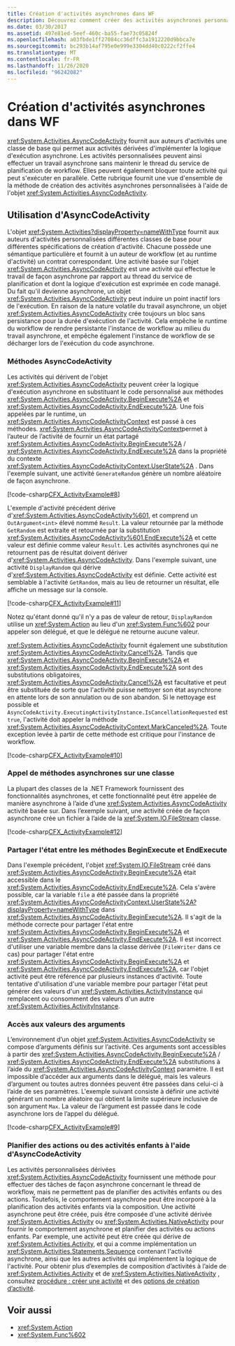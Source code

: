 ```yaml
---
title: Création d'activités asynchrones dans WF
description: Découvrez comment créer des activités asynchrones personnalisées à l’aide de AsyncCodeActivity, ce qui permet aux activités dérivées d’implémenter une logique d’exécution asynchrone.
ms.date: 03/30/2017
ms.assetid: 497e81ed-5eef-460c-ba55-fae73c05824f
ms.openlocfilehash: a03fbde1ff27084cc36dffc3a1912220d9bbca7e
ms.sourcegitcommit: bc293b14af795e0e999e3304dd40c0222cf2ffe4
ms.translationtype: MT
ms.contentlocale: fr-FR
ms.lasthandoff: 11/26/2020
ms.locfileid: "96242082"
---
```

# <a name="creating-asynchronous-activities-in-wf"></a>Création d'activités asynchrones dans WF

<xref:System.Activities.AsyncCodeActivity> fournit aux auteurs d'activités une classe de base qui permet aux activités dérivées d'implémenter la logique d'exécution asynchrone. Les activités personnalisées peuvent ainsi effectuer un travail asynchrone sans maintenir le thread du service de planification de workflow. Elles peuvent également bloquer toute activité qui peut s'exécuter en parallèle. Cette rubrique fournit une vue d'ensemble de la méthode de création des activités asynchrones personnalisées à l'aide de l'objet <xref:System.Activities.AsyncCodeActivity>.  
  
## <a name="using-asynccodeactivity"></a>Utilisation d'AsyncCodeActivity  

 L'objet <xref:System.Activities?displayProperty=nameWithType> fournit aux auteurs d'activités personnalisées différentes classes de base pour différentes spécifications de création d'activité. Chacune possède une sémantique particulière et fournit à un auteur de workflow (et au runtime d'activité) un contrat correspondant. Une activité basée sur l'objet <xref:System.Activities.AsyncCodeActivity> est une activité qui effectue le travail de façon asynchrone par rapport au thread du service de planification et dont la logique d'exécution est exprimée en code managé. Du fait qu'il devienne asynchrone, un objet <xref:System.Activities.AsyncCodeActivity> peut induire un point inactif lors de l'exécution. En raison de la nature volatile du travail asynchrone, un objet <xref:System.Activities.AsyncCodeActivity> crée toujours un bloc sans persistance pour la durée d'exécution de l'activité. Cela empêche le runtime du workflow de rendre persistante l'instance de workflow au milieu du travail asynchrone, et empêche également l'instance de workflow de se décharger lors de l'exécution du code asynchrone.  
  
### <a name="asynccodeactivity-methods"></a>Méthodes AsyncCodeActivity  

 Les activités qui dérivent de l'objet <xref:System.Activities.AsyncCodeActivity> peuvent créer la logique d'exécution asynchrone en substituant le code personnalisé aux méthodes <xref:System.Activities.AsyncCodeActivity.BeginExecute%2A> et <xref:System.Activities.AsyncCodeActivity.EndExecute%2A>. Une fois appelées par le runtime, un <xref:System.Activities.AsyncCodeActivityContext> est passé à ces méthodes. <xref:System.Activities.AsyncCodeActivityContext>permet à l’auteur de l’activité de fournir un état partagé <xref:System.Activities.AsyncCodeActivity.BeginExecute%2A> /  <xref:System.Activities.AsyncCodeActivity.EndExecute%2A> dans la propriété du contexte <xref:System.Activities.AsyncCodeActivityContext.UserState%2A> . Dans l'exemple suivant, une activité `GenerateRandom` génère un nombre aléatoire de façon asynchrone.  
  
 [!code-csharp[CFX_ActivityExample#8](~/samples/snippets/csharp/VS_Snippets_CFX/CFX_ActivityExample/cs/Program.cs#8)]  
  
 L'exemple d'activité précédent dérive d'<xref:System.Activities.AsyncCodeActivity%601>, et comprend un `OutArgument<int>` élevé nommé `Result`. La valeur retournée par la méthode `GetRandom` est extraite et retournée par la substitution <xref:System.Activities.AsyncCodeActivity%601.EndExecute%2A> et cette valeur est définie comme valeur `Result`. Les activités asynchrones qui ne retournent pas de résultat doivent dériver d'<xref:System.Activities.AsyncCodeActivity>. Dans l'exemple suivant, une activité `DisplayRandom` qui dérive d'<xref:System.Activities.AsyncCodeActivity> est définie. Cette activité est semblable à l'activité `GetRandom`, mais au lieu de retourner un résultat, elle affiche un message sur la console.  
  
 [!code-csharp[CFX_ActivityExample#11](~/samples/snippets/csharp/VS_Snippets_CFX/CFX_ActivityExample/cs/Program.cs#11)]  
  
 Notez qu'étant donné qu'il n'y a pas de valeur de retour, `DisplayRandom` utilise un <xref:System.Action> au lieu d'un <xref:System.Func%602> pour appeler son délégué, et que le délégué ne retourne aucune valeur.  
  
 <xref:System.Activities.AsyncCodeActivity> fournit également une substitution <xref:System.Activities.AsyncCodeActivity.Cancel%2A>. Tandis que <xref:System.Activities.AsyncCodeActivity.BeginExecute%2A> et <xref:System.Activities.AsyncCodeActivity.EndExecute%2A> sont des substitutions obligatoires, <xref:System.Activities.AsyncCodeActivity.Cancel%2A> est facultative et peut être substituée de sorte que l'activité puisse nettoyer son état asynchrone en attente lors de son annulation ou de son abandon. Si le nettoyage est possible et `AsyncCodeActivity.ExecutingActivityInstance.IsCancellationRequested` est `true`, l'activité doit appeler la méthode <xref:System.Activities.AsyncCodeActivityContext.MarkCanceled%2A>. Toute exception levée à partir de cette méthode est critique pour l'instance de workflow.  
  
 [!code-csharp[CFX_ActivityExample#10](~/samples/snippets/csharp/VS_Snippets_CFX/CFX_ActivityExample/cs/Program.cs#10)]  
  
### <a name="invoking-asynchronous-methods-on-a-class"></a>Appel de méthodes asynchrones sur une classe  

 La plupart des classes de la .NET Framework fournissent des fonctionnalités asynchrones, et cette fonctionnalité peut être appelée de manière asynchrone à l’aide d’une <xref:System.Activities.AsyncCodeActivity> activité basée sur. Dans l’exemple suivant, une activité créée de façon asynchrone crée un fichier à l’aide de la <xref:System.IO.FileStream> classe.  
  
 [!code-csharp[CFX_ActivityExample#12](~/samples/snippets/csharp/VS_Snippets_CFX/CFX_ActivityExample/cs/Program.cs#12)]  
  
### <a name="sharing-state-between-the-beginexecute-and-endexecute-methods"></a>Partager l'état entre les méthodes BeginExecute et EndExecute  

 Dans l'exemple précédent, l'objet <xref:System.IO.FileStream> créé dans <xref:System.Activities.AsyncCodeActivity.BeginExecute%2A> était accessible dans le <xref:System.Activities.AsyncCodeActivity.EndExecute%2A>. Cela s'avère possible, car la variable `file` a été passée dans la propriété <xref:System.Activities.AsyncCodeActivityContext.UserState%2A?displayProperty=nameWithType> dans <xref:System.Activities.AsyncCodeActivity.BeginExecute%2A>. Il s'agit de la méthode correcte pour partager l'état entre <xref:System.Activities.AsyncCodeActivity.BeginExecute%2A> et <xref:System.Activities.AsyncCodeActivity.EndExecute%2A>. Il est incorrect d'utiliser une variable membre dans la classe dérivée (`FileWriter` dans ce cas) pour partager l'état entre <xref:System.Activities.AsyncCodeActivity.BeginExecute%2A> et <xref:System.Activities.AsyncCodeActivity.EndExecute%2A>, car l'objet activité peut être référencé par plusieurs instances d'activité. Toute tentative d'utilisation d'une variable membre pour partager l'état peut générer des valeurs d'un <xref:System.Activities.ActivityInstance> qui remplacent ou consomment des valeurs d'un autre <xref:System.Activities.ActivityInstance>.  
  
### <a name="accessing-argument-values"></a>Accès aux valeurs des arguments  

 L’environnement d’un objet <xref:System.Activities.AsyncCodeActivity> se compose d’arguments définis sur l’activité. Ces arguments sont accessibles à partir des <xref:System.Activities.AsyncCodeActivity.BeginExecute%2A> / <xref:System.Activities.AsyncCodeActivity.EndExecute%2A> substitutions à l’aide du <xref:System.Activities.AsyncCodeActivityContext> paramètre. Il est impossible d’accéder aux arguments dans le délégué, mais les valeurs d’argument ou toutes autres données peuvent être passées dans celui-ci à l’aide de ses paramètres. L'exemple suivant consiste à définir une activité générant un nombre aléatoire qui obtient la limite supérieure inclusive de son argument `Max`. La valeur de l’argument est passée dans le code asynchrone lors de l’appel du délégué.  
  
 [!code-csharp[CFX_ActivityExample#9](~/samples/snippets/csharp/VS_Snippets_CFX/CFX_ActivityExample/cs/Program.cs#9)]  
  
### <a name="scheduling-actions-or-child-activities-using-asynccodeactivity"></a>Planifier des actions ou des activités enfants à l'aide d'AsyncCodeActivity  

 Les activités personnalisées dérivées <xref:System.Activities.AsyncCodeActivity> fournissent une méthode pour effectuer des tâches de façon asynchrone concernant le thread de workflow, mais ne permettent pas de planifier des activités enfants ou des actions. Toutefois, le comportement asynchrone peut être incorporé à la planification des activités enfants via la composition. Une activité asynchrone peut être créée, puis être composée d'une activité dérivée <xref:System.Activities.Activity> ou <xref:System.Activities.NativeActivity> pour fournir le comportement asynchrone et planifier des activités ou actions enfants. Par exemple, une activité peut être créée qui dérive de <xref:System.Activities.Activity>, et qui a comme implémentation un <xref:System.Activities.Statements.Sequence> contenant l'activité asynchrone, ainsi que les autres activités qui implémentent la logique de l'activité. Pour obtenir plus d’exemples de composition d’activités à l’aide de <xref:System.Activities.Activity> et de <xref:System.Activities.NativeActivity> , consultez [procédure : créer une activité](how-to-create-an-activity.md) et des [options de création d’activité](activity-authoring-options-in-wf.md).  
  
## <a name="see-also"></a>Voir aussi

- <xref:System.Action>
- <xref:System.Func%602>
